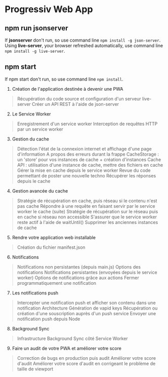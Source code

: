 # Progressiv Web App 


## npm run jsonserver
  If **jsonserver** don't run, so use command line `npm install -g json-server`.
   Using **live-server**, your browser refreshed automatically, use command line `npm install -g live-server`.

## npm start
  If npm start don't run, so use command line `npm install`.

1. Création de l'application destinée à devenir une PWA
> Récupération du code source et configuration d'un serveur live-server
> Créer un API REST à l'aide de json-server
2. Le Service Worker
> Enregistrement d'un service worker
> Interception de requêtes HTTP par un service worker
3. Gestion du cache
> Détection l'état de la connexion internet et affichage d'une page d'information
> A propos des erreurs durant la frappe
> CacheStorage : un 'store' pour vos instances de cache + création d'instances
> Cache API : utilisation d'une instance de cache, mettre des fichiers en cache
> Gérer la mise en cache depuis le service worker
> Revue du code permettant de poster une nouvelle techno
> Récupérer les réponses depuis le cache
4. Gestion avancée du cache
> Stratégie de récupération en cache, puis réseau si le contenu n'est pas cache
> Répondre à une requête en faisant servir par le service worker le cache (suite)
> Stratégie de récupération sur le réseau puis en cache si réseau non accessible
> S'assurer que le service worker reste actif à l'aide de waitUntil()
> Supprimer les anciennes instances de cache
5. Rendre votre application web installable
> Création du fichier manifest.json
6. Notifications
> Notifications non persistantes (depuis main.js)
> Options des notifications
> Notifications persistantes (envoyées depuis le service worker)
> Options de notifications grâce aux actions
> Fermer programmatiquement une notification
7. Les notifications push
> Intercepter une notification push et afficher son contenu dans une notification
> Architecture
> Génération de vapid keys
> Récupération ou création d'une souscription auprès d'un push service
> Envoyer une notification push depuis Node
8. Background Sync
> Infrastructure
> Background Sync côté Service Worker
9. Faire un audit de votre PWA et améliorer votre score
> Correction de bugs en production puis audit
> Améliorer votre score d'audit
> Améliorer votre score d'audit en corrigeant le problème de taille de viewport

